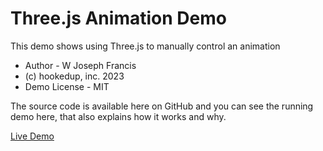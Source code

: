 # Three.js Animation Demo
This demo shows using Three.js to manually control an animation

* Author - W Joseph Francis
* (c) hookedup, inc. 2023
* Demo License - MIT

The source code is available here on GitHub and you can see the running demo here, that also explains how it works and why.

[Live Demo](https://hookedupjoe.github.io/ThreeJSManualAnimation/)

